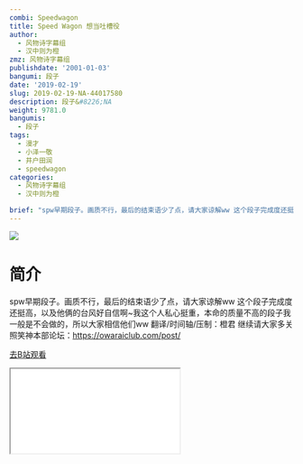 ```yaml
---
combi: Speedwagon
title: Speed Wagon 想当吐槽役
author:
  - 风物诗字幕组
  - 汉中则为橙
zmz: 风物诗字幕组
publishdate: '2001-01-03'
bangumi: 段子
date: '2019-02-19'
slug: 2019-02-19-NA-44017580
description: 段子&#8226;NA
weight: 9781.0
bangumis:
  - 段子
tags:
  - 漫才
  - 小泽一敬
  - 井户田润
  - speedwagon
categories:
  - 风物诗字幕组
  - 汉中则为橙

brief: "spw早期段子。画质不行，最后的结束语少了点，请大家谅解ww 这个段子完成度还挺高，以及他俩的台风好自信啊~我这个人私心挺重，本命的质量不高的段子我一般是不会做的，所以大家相信他们ww 翻译/时间轴/压制：橙君 继续请大家多关照笑神本部论坛：https://owaraiclub.com/post/"
---
```

![](https://i.imgur.com/ejtIVxO.jpg)
# 简介  
spw早期段子。画质不行，最后的结束语少了点，请大家谅解ww
这个段子完成度还挺高，以及他俩的台风好自信啊~我这个人私心挺重，本命的质量不高的段子我一般是不会做的，所以大家相信他们ww
翻译/时间轴/压制：橙君
继续请大家多关照笑神本部论坛：https://owaraiclub.com/post/  

[去B站观看](https://www.bilibili.com/video/av44017580/)
<div class ="resp-container"><iframe class="testiframe" src="//player.bilibili.com/player.html?aid=44017580"", scrolling="no", allowfullscreen="true" > </iframe></div> 
